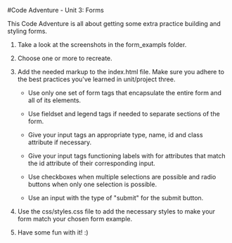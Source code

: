 #Code Adventure - Unit 3: Forms

This Code Adventure is all about getting some extra 
practice building and styling forms.

1) Take a look at the screenshots in the form_exampls 
   folder.  

2) Choose one or more to recreate.

3) Add the needed markup to the index.html file.  Make 
   sure you adhere to the best practices you've learned 
   in unit/project three.

   - Use only one set of form tags that encapsulate the 
     entire form and all of its elements.
     
   - Use fieldset and legend tags if needed to separate 
     sections of the form.
     
   - Give your input tags an appropriate type, name, id 
     and class attribute if necessary.
     
   - Give your input tags functioning labels with for
     attributes that match the id attribute of their
     corresponding input.
   
   - Use checkboxes when multiple selections are possible
     and radio buttons when only one selection is possible.
     
   - Use an input with the type of "submit" for the submit
     button.

4) Use the css/styles.css file to add the necessary styles 
   to make your form match your chosen form example.
   
5) Have some fun with it!  :)